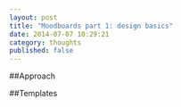 ```yaml
---
layout: post
title: "Moodboards part 1: design basics" 
date: 2014-07-07 10:29:21
category: thoughts
published: false
---
```


##Approach

##Templates